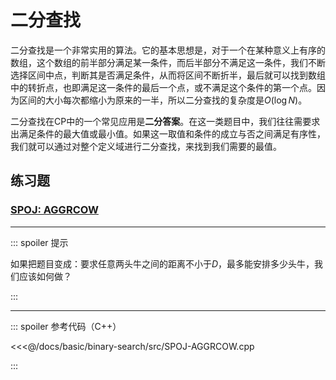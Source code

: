 # 二分查找

二分查找是一个非常实用的算法。它的基本思想是，对于一个在某种意义上有序的数组，这个数组的前半部分满足某一条件，而后半部分不满足这一条件，我们不断选择区间中点，判断其是否满足条件，从而将区间不断折半，最后就可以找到数组中的转折点，也即满足这一条件的最后一个点，或不满足这个条件的第一个点。因为区间的大小每次都缩小为原来的一半，所以二分查找的复杂度是$O(\log N)$。

二分查找在CP中的一个常见应用是**二分答案**。在这一类题目中，我们往往需要求出满足条件的最大值或最小值。如果这一取值和条件的成立与否之间满足有序性，我们就可以通过对整个定义域进行二分查找，来找到我们需要的最值。

## 练习题

### [SPOJ: AGGRCOW](https://www.spoj.com/problems/AGGRCOW/)

---

::: spoiler 提示

如果把题目变成：要求任意两头牛之间的距离不小于$D$，最多能安排多少头牛，我们应该如何做？

:::

---

::: spoiler 参考代码（C++）

<<<@/docs/basic/binary-search/src/SPOJ-AGGRCOW.cpp

:::

<Utterances />
